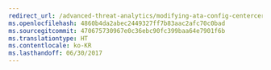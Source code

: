 ```yaml
---
redirect_url: /advanced-threat-analytics/modifying-ata-config-centercert
ms.openlocfilehash: 4860b4da2abec2449327ff7b83aac2afc70c0bad
ms.sourcegitcommit: 470675730967e0c36ebc90fc399baa64e7901f6b
ms.translationtype: HT
ms.contentlocale: ko-KR
ms.lasthandoff: 06/30/2017
---
```

